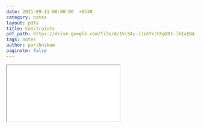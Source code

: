 ```yaml
---
date: 2021-09-11 00:00:00  +0530
category: notes
layout: pdfs
title: Constraints
pdf_path: https://drive.google.com/file/d/1Vi5Au-lJz6YrJUFpX0t-lh1aEGAikkhy/preview?usp=sharing
tags: notes
author: parthnikam
paginate: false
---
```


<iframe class="embed-pdf" src="{{ page.pdf_path }}#toolbar=0" seamless="seamless" scrolling="no" style="overflow:hidden"></iframe>
